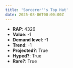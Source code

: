 ```yaml
---
title: 'Sorcerer''s Top Hat'
date: 2025-08-06T00:00:00Z
---
```

- **RAP**: 4326
- **Value**: -1
- **Demand level**: -1
- **Trend**: -1
- **Projected?**: True
- **Hyped?**: True
- **Rare?**: True
